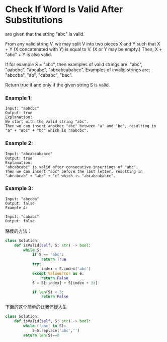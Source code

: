 # Check If Word Is Valid After Substitutions

are given that the string "abc" is valid.

From any valid string V, we may split V into two pieces X and Y such that X + Y (X concatenated with Y) is equal to V.  (X or Y may be empty.)  Then, X + "abc" + Y is also valid.

If for example S = "abc", then examples of valid strings are: "abc", "aabcbc", "abcabc", "abcabcababcc".  Examples of invalid strings are: "abccba", "ab", "cababc", "bac".

Return true if and only if the given string S is valid.



### Example 1:
```
Input: "aabcbc"
Output: true
Explanation:
We start with the valid string "abc".
Then we can insert another "abc" between "a" and "bc", resulting in "a" + "abc" + "bc" which is "aabcbc".
```

### Example 2:
```
Input: "abcabcababcc"
Output: true
Explanation:
"abcabcabc" is valid after consecutive insertings of "abc".
Then we can insert "abc" before the last letter, resulting in "abcabcab" + "abc" + "c" which is "abcabcababcc".
```
### Example 3:
```
Input: "abccba"
Output: false
Example 4:

Input: "cababc"
Output: false
```

略傻的方法：

```python
class Solution:
    def isValid(self, S: str) -> bool:
        while S:
            if S == 'abc':
                return True
            try:
                index = S.index('abc')
            except ValueError as e:
                return False
            S = S[:index] + S[index + 3:]

            if len(S) < 3:
                return False
```

下面的这个简单的让我怀疑人生

```python
class Solution:
    def isValid(self, S: str) -> bool:
        while ('abc' in S):
            S=S.replace('abc','')
        return len(S)==0
```

